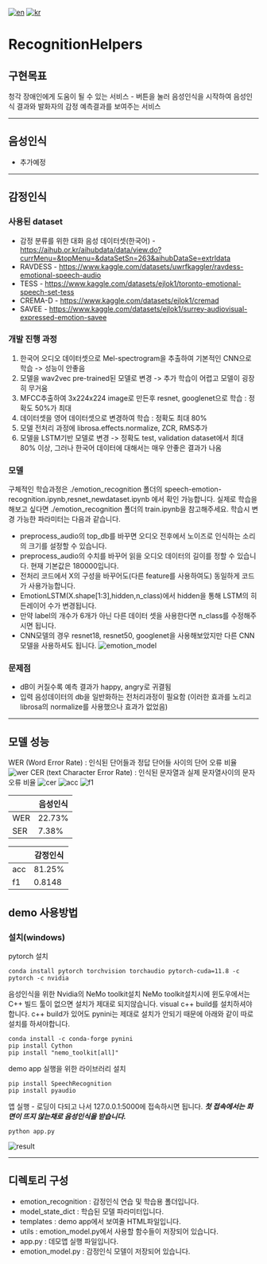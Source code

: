 [![en](https://img.shields.io/badge/lang-en-red.svg)](./README.md)
[![kr](https://img.shields.io/badge/lang-kr-yellow.svg)](./README-kr.md)

# **RecognitionHelpers**

## **구현목표**
청각 장애인에게 도움이 될 수 있는 서비스 - 버튼을 눌러 음성인식을 시작하여 음성인식 결과와 발화자의 감정 예측결과를 보여주는 서비스

---
## **음성인식**
- 추가예정
---
## **감정인식**
### 사용된 dataset
- 감정 분류를 위한 대화 음성 데이터셋(한국어) - https://aihub.or.kr/aihubdata/data/view.do?currMenu=&topMenu=&dataSetSn=263&aihubDataSe=extrldata
- RAVDESS - https://www.kaggle.com/datasets/uwrfkaggler/ravdess-emotional-speech-audio
- TESS - https://www.kaggle.com/datasets/ejlok1/toronto-emotional-speech-set-tess
- CREMA-D - https://www.kaggle.com/datasets/ejlok1/cremad
- SAVEE - https://www.kaggle.com/datasets/ejlok1/surrey-audiovisual-expressed-emotion-savee
  
### 개발 진행 과정
1. 한국어 오디오 데이터셋으로 Mel-spectrogram을 추출하여 기본적인 CNN으로 학습 -> 성능이 안좋음
2. 모델을 wav2vec pre-trained된 모델로 변경 -> 추가 학습이 어렵고 모델이 굉장히 무거움
3. MFCC추출하여 3x224x224 image로 만든후 resnet, googlenet으로 학습 : 정확도 50%가 최대
4. 데이터셋을 영어 데이터셋으로 변경하여 학습 : 정확도 최대 80%
5. 모델 전처리 과정에 librosa.effects.normalize, ZCR, RMS추가
6. 모델을 LSTM기반 모델로 변경 -> 정확도 test, validation dataset에서 최대 80% 이상, 그러나 한국어 데이터에 대해서는 매우 안좋은 결과가 나옴

### 모델
구체적인 학습과정은 ./emotion_recognition 폴더의 speech-emotion-recognition.ipynb,resnet_newdataset.ipynb 에서 확인 가능합니다.
실제로 학습을 해보고 싶다면 ./emotion_recognition 폴더의 train.ipynb을 참고해주세요.
학습시 변경 가능한 파라미터는 다음과 같습니다.
- preprocess_audio의 top_db를 바꾸면 오디오 전후에서 노이즈로 인식하는 소리의 크기를 설정할 수 있습니다.
- preprocess_audio의 수치를 바꾸어 읽을 오디오 데이터의 길이를 정할 수 있습니다. 현재 기본값은 180000입니다.
- 전처리 코드에서 X의 구성을 바꾸어도(다른 feature를 사용하여도) 동일하게 코드가 사용가능합니다.
- EmotionLSTM(X.shape[1:3],hidden,n_class)에서 hidden을 통해 LSTM의 히든레이어 수가 변경됩니다.
- 만약 label의 개수가 6개가 아닌 다른 데이터 셋을 사용한다면 n_class를 수정해주시면 됩니다.
- CNN모델의 경우 resnet18, resnet50, googlenet을 사용해보았지만 다른 CNN 모델을 사용하셔도 됩니다.
![emotion_model](./image/emotion_model_image.png)

### 문제점
- dB이 커질수록 예측 결과가 happy, angry로 귀결됨
- 입력 음성데이터의 db을 일반화하는 전처리과정이 필요함 (이러한 효과를 노리고 librosa의 normalize를 사용했으나 효과가 없었음)
---

## 모델 성능
WER (Word Error Rate) : 인식된 단어들과 정답 단어들 사이의 단어 오류 비율
![wer](./image/wer.png)
CER (text Character Error Rate) : 인식된 문자열과 실제 문자열사이의 문자 오류 비율
![cer](./image/cer.png)
![acc](./image/acc.png)
![f1](./image/f1.png)

|     | 음성인식 |
|-----|---------|
| WER | 22.73%  |
| SER | 7.38%   |

|     | 감정인식 |
|-----|---------|
| acc | 81.25%  |
| f1  | 0.8148  |


## **demo 사용방법**
### 설치(windows)
pytorch 설치
~~~
conda install pytorch torchvision torchaudio pytorch-cuda=11.8 -c pytorch -c nvidia
~~~
음성인식을 위한 Nvidia의 NeMo toolkit설치
NeMo toolkit설치시에 윈도우에서는 C++ 빌드 툴이 없으면 설치가 제대로 되지않습니다. visual c++ build를 설치하셔야 합니다.
c++ build가 있어도 pynini는 제대로 설치가 안되기 때문에 아래와 같이 따로 설치를 하셔야합니다.
~~~
conda install -c conda-forge pynini
pip install Cython
pip install "nemo_toolkit[all]"
~~~
demo app 실행을 위한 라이브러리 설치
~~~
pip install SpeechRecognition
pip install pyaudio
~~~
앱 실행 - 로딩이 다되고 나서 127.0.0.1:5000에 접속하시면 됩니다. ___첫 접속에서는 화면이 뜨지 않는채로 음성인식을 받습니다.___
~~~
python app.py
~~~
![result](./image/run_result.jpg)

---
## 디렉토리 구성
- emotion_recognition : 감정인식 연습 및 학습용 폴더입니다.
- model_state_dict : 학습된 모델 파라미터입니다.
- templates : demo app에서 보여줄 HTML파일입니다.
- utils : emotion_model.py에서 사용할 함수들이 저장되어 있습니다.
- app.py : 데모앱 실행 파일입니다.
- emotion_model.py : 감정인식 모델이 저장되어 있습니다.